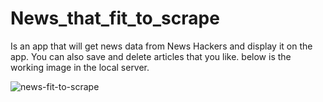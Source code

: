 # News_that_fit_to_scrape
Is an app that will get news data from News Hackers and display it on the app. You can also save and delete articles that you like. below is the working image in the local server. 

![news-fit-to-scrape](https://user-images.githubusercontent.com/47548503/66329866-46943a00-e8fd-11e9-9068-05e70c330b1e.png)
